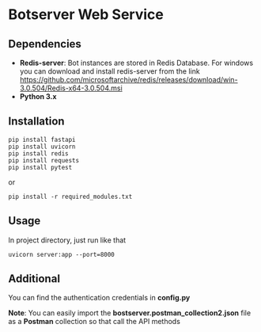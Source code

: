 # Botserver Web Service
## Dependencies
* **Redis-server**: Bot instances are stored in Redis Database. 
For windows you can download and install redis-server from the link https://github.com/microsoftarchive/redis/releases/download/win-3.0.504/Redis-x64-3.0.504.msi 
* **Python 3.x**
## Installation
```
pip install fastapi
pip install uvicorn
pip install redis
pip install requests
pip install pytest
```
or
```
pip install -r required_modules.txt
```
## Usage
In project directory, just run like that
```
uvicorn server:app --port=8000
```
## Additional
You can find the authentication credentials in **config.py**

**Note**: You can easily import the **bostserver.postman_collection2.json** file as a **Postman** collection so that call the API methods



